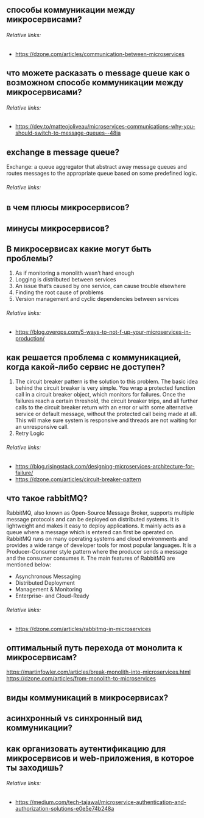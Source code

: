 ## способы коммуникации между микросервисами?
###### Relative links:
+ https://dzone.com/articles/communication-between-microservices

## что можете расказать о message queue как о возможном способе коммуникации между микросервисами?
###### Relative links:
+ https://dev.to/matteojoliveau/microservices-communications-why-you-should-switch-to-message-queues--48ia

## exchange в message queue?
Exchange: a queue aggregator that abstract away message queues and routes messages to the appropriate queue based on some predefined logic.
###### Relative links:

## в чем плюсы микросервисов?

## минусы микросервисов?

## В микросервисах какие могут быть проблемы?
1. As if monitoring a monolith wasn’t hard enough
2. Logging is distributed between services
3. An issue that’s caused by one service, can cause trouble elsewhere
4. Finding the root cause of problems
5. Version management and cyclic dependencies between services
###### Relative links:
+ https://blog.overops.com/5-ways-to-not-f-up-your-microservices-in-production/

## как решается проблема с коммуникацией, когда какой-либо сервис не доступен?
1. The circuit breaker pattern is the solution to this problem. The basic idea behind the circuit breaker is very simple. You wrap a protected function call in a circuit breaker object, which monitors for failures. Once the failures reach a certain threshold, the circuit breaker trips, and all further calls to the circuit breaker return with an error or with some alternative service or default message, without the protected call being made at all. This will make sure system is responsive and threads are not waiting for an unresponsive call.
2. Retry Logic
###### Relative links:
+ https://blog.risingstack.com/designing-microservices-architecture-for-failure/
+ https://dzone.com/articles/circuit-breaker-pattern

## что такое rabbitMQ?
RabbitMQ, also known as Open-Source Message Broker, supports multiple message protocols and can be deployed on distributed systems. It is lightweight and makes it easy to deploy applications. It mainly acts as a queue where a message which is entered can first be operated on. RabbitMQ runs on many operating systems and cloud environments and provides a wide range of developer tools for most popular languages. It is a Producer-Consumer style pattern where the producer sends a message and the consumer consumes it. The main features of RabbitMQ are mentioned below:
+ Asynchronous Messaging
+ Distributed Deployment
+ Management & Monitoring
+ Enterprise- and Cloud-Ready
###### Relative links:
+ https://dzone.com/articles/rabbitmq-in-microservices

## оптимальный путь перехода от монолита к микросервисам?
https://martinfowler.com/articles/break-monolith-into-microservices.html
https://dzone.com/articles/from-monolith-to-microservices

## виды коммуникаций в микросервисах?

## асинхронный vs синхронный вид коммуникации?

## как организовать аутентификацию для микросервисов и web-приложения, в которое ты заходишь?
###### Relative links:
+ https://medium.com/tech-tajawal/microservice-authentication-and-authorization-solutions-e0e5e74b248a






